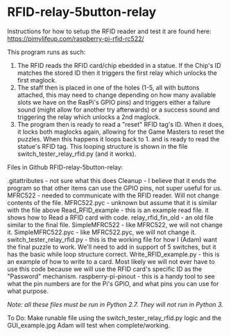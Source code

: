 # RFID-relay-5button-relay

Instructions for how to setup the RFID reader and test it are found here: https://pimylifeup.com/raspberry-pi-rfid-rc522/

This program runs as such:
1. The RFID reads the RFID card/chip ebedded in a statue. If the Chip's ID matches the stored ID then it triggers the first relay which unlocks the first maglock.
2. The staff then is placed in one of the holes (1-5, all with buttons attached, this may need to change depending on how many available slots we have on the RasPi's GPIO pins) and triggers either a failure sound (might allow for another try afterwards) or a success sound and triggering the relay which unlocks a 2nd maglock. 
3. The program then is ready to read a "reset" RFID tag's ID. When it does, it locks both maglocks again, allowing for the Game Masters to reset the puzzles. When this happens it loops back to 1. and is ready to read the statue's RFID tag.
This looping structure is shown in the file switch_tester_relay_rfid.py (and it works).

Files in Github RFID-relay-5button-relay:

.gitattributes - not sure what this does
Cleanup - I believe that it ends the program so that other items can use the GPIO pins, not super useful for us.
MFRC522 - needed to communicate with the RFID reader. Will not change contents of the file.
MFRC522.pyc - unknown but assume that it is similar with the file above
Read_RFID_example - this is an example read file. it shows how to Read a RFID card with code.
relay_rfid_fin_old - an old file similar to the final file.
SimpleMFRC522 - like MFRC522, we will not change it.
SimpleMFRC522.pyc - like MFRC522.pyc, we will not change it.
switch_tester_relay_rfid.py - this is the working file for how I (Adam) want the final puzzle to work. We'll need to add in support of 5 switches, but it has the basic while loop structure correct. 
Write_RFID_example.py - this is an example of how to write to a card. Most likely we will not ever have to use this code because we will use the RFID card's specific ID as the "Password" mechanism.
raspberry-pi-pinout - this is a handy tool to see what the pin numbers are for the Pi's GPIO, and what pins you can use for what purpose.

*Note: all these files must be run in Python 2.7. They will not run in Python 3.*

To Do:
Make runable file using the switch_tester_relay_rfid.py logic and the GUI_example.jpg
Adam will test when complete/working. 
